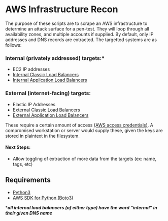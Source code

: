# AWS Infrastructure Recon
The purpose of these scripts are to scrape an AWS infrastructure to determine an attack surface for a pen-test. They will loop through all availability zones, and multiple accounts if supplied. By default, only IP addresses and DNS records are extracted. The targetted systems are as follows:

### Internal (privately addressed) targets:*
- EC2 IP addresses
- [Internal Classic Load Balancers](https://docs.aws.amazon.com/elasticloadbalancing/latest/classic/elb-internal-load-balancers.html#internal-public-dns-name)
- [Internal Application Load Balancers](https://docs.aws.amazon.com/elasticloadbalancing/latest/application/introduction.html)

### External (internet-facing) targets:
- Elastic IP Addresses
- [External Classic Load Balancers](https://docs.aws.amazon.com/elasticloadbalancing/latest/classic/elb-internet-facing-load-balancers.html)
- [External Application Load Balancers](https://docs.aws.amazon.com/elasticloadbalancing/latest/application/introduction.html)

These require a certain amount of access [(AWS access credentials)](https://docs.aws.amazon.com/cli/latest/userguide/cli-config-files.html). A compromised workstation or server would supply these, given the keys are stored in plaintext in the filesystem.

#### Next Steps:
- Allow toggling of extraction of more data from the targets (ex: name, tags, etc)

## Requirements
- [Python3](https://www.python.org/downloads/)
- [AWS SDK for Python (Boto3)](https://aws.amazon.com/sdk-for-python/)


&ast;**_all internal load balancers (of either type) have the word "internal" in their given DNS name_**
